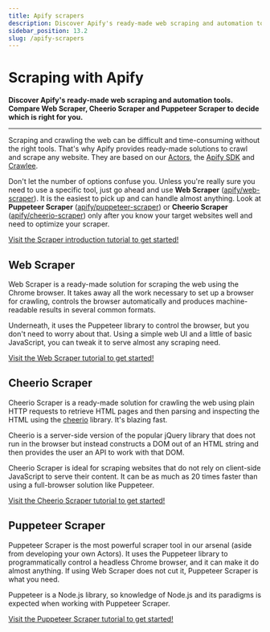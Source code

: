 ```yaml
---
title: Apify scrapers
description: Discover Apify's ready-made web scraping and automation tools. Compare Web Scraper, Cheerio Scraper and Puppeteer Scraper to decide which is right for you.
sidebar_position: 13.2
slug: /apify-scrapers
---
```


# Scraping with Apify

**Discover Apify's ready-made web scraping and automation tools. Compare Web Scraper, Cheerio Scraper and Puppeteer Scraper to decide which is right for you.**

---

Scraping and crawling the web can be difficult and time-consuming without the right tools. That's why Apify provides ready-made solutions to crawl and scrape any website. They are based on our [Actors](https://apify.com/actors), the [Apify SDK](/sdk/js) and [Crawlee](https://crawlee.dev/).

Don't let the number of options confuse you. Unless you're really sure you need to use a specific tool, just go ahead and use **Web Scraper** ([apify/web-scraper](./web_scraper.md)). It is the easiest to pick up and can handle almost anything. Look at **Puppeteer Scraper** ([apify/puppeteer-scraper](./puppeteer_scraper.md)) or **Cheerio Scraper** ([apify/cheerio-scraper](./cheerio_scraper.md)) only after you know your target websites well and need to optimize your scraper.

[Visit the Scraper introduction tutorial to get started!](./getting_started.md)

## [](#web-scraper)Web Scraper

Web Scraper is a ready-made solution for scraping the web using the Chrome browser. It takes away all the work necessary to set up a browser for crawling, controls the browser automatically and produces machine-readable results in several common formats.

Underneath, it uses the Puppeteer library to control the browser, but you don't need to worry about that. Using a simple web UI and a little of basic JavaScript, you can tweak it to serve almost any scraping need.

[Visit the Web Scraper tutorial to get started!](./web_scraper.md)

## [](#cheerio-scraper)Cheerio Scraper

Cheerio Scraper is a ready-made solution for crawling the web using plain HTTP requests to retrieve HTML pages and then parsing and inspecting the HTML using the [cheerio](https://www.npmjs.com/package/cheerio) library. It's blazing fast.

Cheerio is a server-side version of the popular jQuery library that does not run in the browser but instead constructs a DOM out of an HTML string and then provides the user an API to work with that DOM.

Cheerio Scraper is ideal for scraping websites that do not rely on client-side JavaScript to serve their content. It can be as much as 20 times faster than using a full-browser solution like Puppeteer.

[Visit the Cheerio Scraper tutorial to get started!](./cheerio_scraper.md)

## [](#puppeteer-scraper)Puppeteer Scraper

Puppeteer Scraper is the most powerful scraper tool in our arsenal (aside from developing your own Actors). It uses the Puppeteer library to programmatically control a headless Chrome browser, and it can make it do almost anything. If using Web Scraper does not cut it, Puppeteer Scraper is what you need.

Puppeteer is a Node.js library, so knowledge of Node.js and its paradigms is expected when working with Puppeteer Scraper.

[Visit the Puppeteer Scraper tutorial to get started!](./puppeteer_scraper.md)
